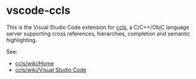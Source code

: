 # vscode-ccls

This is the Visual Studio Code extension for [ccls](https://github.com/MaskRay/ccls), a C/C++/ObjC
language server supporting cross references, hierarchies, completion and semantic highlighting.

See:

- [ccls/wiki/Home](https://github.com/MaskRay/ccls/wiki/Home)
- [ccls/wiki/Visual Studio Code](https://github.com/MaskRay/ccls/wiki/Visual-Studio-Code)
